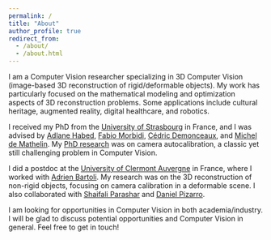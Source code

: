 ```yaml
---
permalink: /
title: "About"
author_profile: true
redirect_from: 
  - /about/
  - /about.html
---
```


I am a Computer Vision researcher specializing in 3D Computer Vision (image-based 3D reconstruction of rigid/deformable objects). My work has particularly focused on the mathematical modeling and optimization aspects of 3D reconstruction problems. Some applications include cultural heritage, augmented reality, digital healthcare, and robotics. 

I received my PhD from the [University of Strasbourg](https://en.unistra.fr) in France, and I was advised by [Adlane Habed](https://habed.weebly.com), [Fabio Morbidi](https://home.mis.u-picardie.fr/~fabio/Index.html), [Cédric Demonceaux](https://sites.google.com/view/cedricdemonceaux/home), and [Michel de Mathelin](https://rdh.icube.unistra.fr/Michel_de_Mathelin_personal_web_page). My [PhD research](https://publication-theses.unistra.fr/public/theses_doctorat/2022/ADLAKHA_Devesh_2022_ED269.pdf) was on camera autocalibration, a classic yet still challenging problem in Computer Vision. 

I did a postdoc at the [University of Clermont Auvergne](https://www.uca.fr/en) in France, where I worked with [Adrien Bartoli](https://encov.ip.uca.fr/ab/). My research was on the 3D reconstruction of non-rigid objects, focusing on camera calibration in a deformable scene. I also collaborated with [Shaifali Parashar](https://shaifaliparashar.github.io) and [Daniel Pizarro](https://www.uah.es/es/estudios/profesor/Daniel-Pizarro-Perez/).

I am looking for opportunities in Computer Vision in both academia/industry. I will be glad to discuss potential opportunities and Computer Vision in general. Feel free to get in touch!


